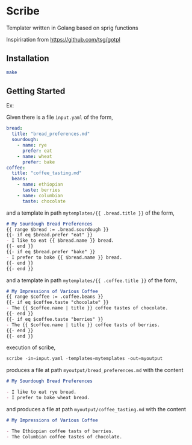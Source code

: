 # Scribe

Templater written in Golang based on sprig functions

Inspiriration from https://github.com/tsg/gotpl

## Installation

```bash
make
```

## Getting Started

Ex:

Given there is a file `input.yaml` of the form,

```yaml
bread:
  title: "bread_preferences.md"
  sourdough:
    - name: rye
      prefer: eat
    - name: wheat
      prefer: bake
coffee:
  title: "coffee_tasting.md"
  beans:
    - name: ethiopian
      taste: berries
    - name: columbian
      taste: chocolate
```

and a template in path `mytemplates/{{ .bread.title }}` of the form,

```markdown
# My Sourdough Bread Preferences
{{ range $bread := .bread.sourdough }}
{{- if eq $bread.prefer "eat" }}
- I like to eat {{ $bread.name }} bread.
{{- end }}
{{- if eq $bread.prefer "bake" }}
- I prefer to bake {{ $bread.name }} bread.
{{- end }}
{{- end }}
```

and a template in path `mytemplates/{{ .coffee.title }}` of the form,

```markdown
# My Impressions of Various Coffee
{{ range $coffee := .coffee.beans }}
{{- if eq $coffee.taste "chocolate" }}
- The {{ $coffee.name | title }} coffee tastes of chocolate.
{{- end }}
{{- if eq $coffee.taste "berries" }}
- The {{ $coffee.name | title }} coffee tasts of berries.
{{- end }}
{{- end }}

```

execution of scribe,

```go
scribe -in=input.yaml -templates=mytemplates -out=myoutput
```

produces a file at path `myoutput/bread_preferences.md` with the content

```markdown
# My Sourdough Bread Preferences

- I like to eat rye bread.
- I prefer to bake wheat bread.
```

and produces a file at path `myoutput/coffee_tasting.md` with the content

```markdown
# My Impressions of Various Coffee

- The Ethiopian coffee tasts of berries.
- The Columbian coffee tastes of chocolate.
```
